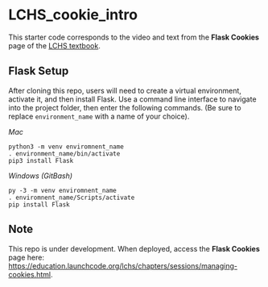 # LCHS_cookie_intro
This starter code corresponds to the video and text from the **Flask Cookies** page of the [LCHS textbook](https://education.launchcode.org/lchs/index.html).

## Flask Setup
After cloning this repo, users will need to create a virtual environment, activate it, and then install Flask. Use a command line interface to navigate into the project folder, then enter the following commands. (Be sure to replace `environment_name` with a name of your choice).

*Mac*
```
python3 -m venv enviromnent_name
. environment_name/bin/activate
pip3 install Flask
```

*Windows (GitBash)*
```
py -3 -m venv enviromnent_name
. enviromnent_name/Scripts/activate
pip install Flask
```

## Note
This repo is under development. When deployed, access the **Flask Cookies** page here: https://education.launchcode.org/lchs/chapters/sessions/managing-cookies.html.
